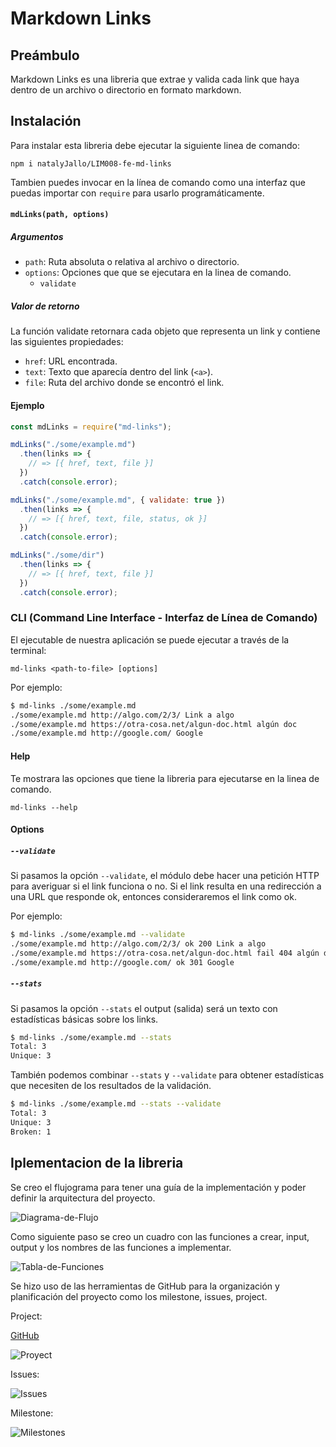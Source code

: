 # Markdown Links

## Preámbulo

Markdown Links es una libreria que extrae y valida cada link que haya dentro de un archivo o directorio en formato markdown.

## Instalación

Para instalar esta libreria debe ejecutar la siguiente linea de comando:

`npm i natalyJallo/LIM008-fe-md-links`

Tambien puedes invocar en la línea de comando como una interfaz que puedas
importar con `require` para usarlo programáticamente.

#### `mdLinks(path, options)`

##### Argumentos

- `path`: Ruta absoluta o relativa al archivo o directorio. 
- `options`: Opciones que que se ejecutara en la linea de comando.
  * `validate`

##### Valor de retorno

La función validate retornara cada objeto que representa un link y contiene
las siguientes propiedades:

- `href`: URL encontrada.
- `text`: Texto que aparecía dentro del link (`<a>`).
- `file`: Ruta del archivo donde se encontró el link.

#### Ejemplo

```js
const mdLinks = require("md-links");

mdLinks("./some/example.md")
  .then(links => {
    // => [{ href, text, file }]
  })
  .catch(console.error);

mdLinks("./some/example.md", { validate: true })
  .then(links => {
    // => [{ href, text, file, status, ok }]
  })
  .catch(console.error);

mdLinks("./some/dir")
  .then(links => {
    // => [{ href, text, file }]
  })
  .catch(console.error);
```

### CLI (Command Line Interface - Interfaz de Línea de Comando)

El ejecutable de nuestra aplicación se puede ejecutar a través de la terminal:

`md-links <path-to-file> [options]`

Por ejemplo:

```sh
$ md-links ./some/example.md
./some/example.md http://algo.com/2/3/ Link a algo
./some/example.md https://otra-cosa.net/algun-doc.html algún doc
./some/example.md http://google.com/ Google
```
#### Help

Te mostrara las opciones que tiene la libreria para ejecutarse en la linea de comando.

`md-links --help`

#### Options

##### `--validate`

Si pasamos la opción `--validate`, el módulo debe hacer una petición HTTP para
averiguar si el link funciona o no. Si el link resulta en una redirección a una
URL que responde ok, entonces consideraremos el link como ok.

Por ejemplo:

```sh
$ md-links ./some/example.md --validate
./some/example.md http://algo.com/2/3/ ok 200 Link a algo
./some/example.md https://otra-cosa.net/algun-doc.html fail 404 algún doc
./some/example.md http://google.com/ ok 301 Google
```

##### `--stats`

Si pasamos la opción `--stats` el output (salida) será un texto con estadísticas
básicas sobre los links.

```sh
$ md-links ./some/example.md --stats
Total: 3
Unique: 3
```

También podemos combinar `--stats` y `--validate` para obtener estadísticas que
necesiten de los resultados de la validación.

```sh
$ md-links ./some/example.md --stats --validate
Total: 3
Unique: 3
Broken: 1
```

## Iplementacion de la libreria
Se creo el flujograma para tener una guía de la implementación y poder definir la arquitectura del proyecto.

![Diagrama-de-Flujo](img-readme/Diagram.png)

Como siguiente paso se creo un cuadro con las funciones a crear, input, output y los nombres de las funciones a implementar.

![Tabla-de-Funciones](img-readme/cuadro.jpeg)

Se hizo uso de las herramientas de GitHub para la organización y planificación del proyecto como los milestone, issues, project.

Project: 

[GitHub](https://github.com/natalyJallo/LIM008-fe-md-links/projects/1)

![Proyect](img-readme/backlog.JPG)

Issues:

![Issues](img-readme/issues.JPG)

Milestone:

![Milestones](img-readme/milestone.JPG)